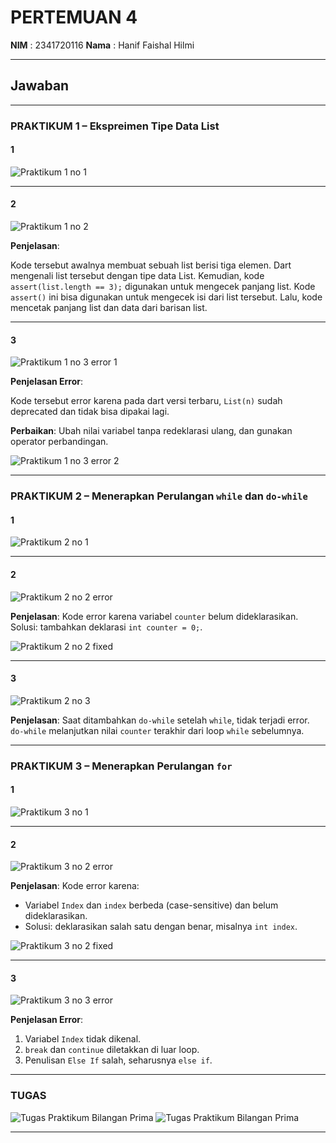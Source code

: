 
# PERTEMUAN 4

**NIM**  : 2341720116
**Nama** : Hanif Faishal Hilmi

---

## Jawaban

---

### PRAKTIKUM 1 – Ekspreimen Tipe Data List 

#### 1

![Praktikum 1 no 1](/image/codelabP4/P4_praktikum1_1.png)

---

#### 2

![Praktikum 1 no 2](/image/codelabP4/P4_praktikum1_2.png)

**Penjelasan**:

Kode tersebut awalnya membuat sebuah list berisi tiga elemen. Dart mengenali list tersebut dengan tipe data List<int>. Kemudian, kode ```assert(list.length == 3);``` digunakan untuk mengecek panjang list. Kode ```assert()``` ini bisa digunakan untuk mengecek isi dari list tersebut. Lalu, kode mencetak panjang list dan data dari barisan list.

---

#### 3

![Praktikum 1 no 3 error 1](/image/codelabP4/P4_praktikum1_3.png)

**Penjelasan Error**:

Kode tersebut error karena pada dart versi terbaru, ```List(n)``` sudah deprecated dan tidak bisa dipakai lagi.

**Perbaikan**:
Ubah nilai variabel tanpa redeklarasi ulang, dan gunakan operator perbandingan.

![Praktikum 1 no 3 error 2](/image/codelabP4/P4_praktikum1_3fix.png)

---

### PRAKTIKUM 2 – Menerapkan Perulangan `while` dan `do-while`

#### 1

![Praktikum 2 no 1](/image/P3_Praktikum2_1.png)

---

#### 2

![Praktikum 2 no 2 error](/image/P3_Praktikum2_1.png)

**Penjelasan**:
Kode error karena variabel `counter` belum dideklarasikan. Solusi: tambahkan deklarasi `int counter = 0;`.

![Praktikum 2 no 2 fixed](/image/P3_Praktikum2_2.png)

---

#### 3

![Praktikum 2 no 3](/image/P3_Praktikum2_3.png)

**Penjelasan**:
Saat ditambahkan `do-while` setelah `while`, tidak terjadi error.
`do-while` melanjutkan nilai `counter` terakhir dari loop `while` sebelumnya.

---

### PRAKTIKUM 3 – Menerapkan Perulangan `for`

#### 1

![Praktikum 3 no 1](/image/P3_Praktikum3_1.png)

---

#### 2

![Praktikum 3 no 2 error](/image/P3_Praktikum3_1.png)

**Penjelasan**:
Kode error karena:

* Variabel `Index` dan `index` berbeda (case-sensitive) dan belum dideklarasikan.
* Solusi: deklarasikan salah satu dengan benar, misalnya `int index`.

![Praktikum 3 no 2 fixed](/image/P3_Praktikum3_2.png)

---

#### 3

![Praktikum 3 no 3 error](/image/P3_Praktikum3_3.png)

**Penjelasan Error**:

1. Variabel `Index` tidak dikenal.
2. `break` dan `continue` diletakkan di luar loop.
3. Penulisan `Else If` salah, seharusnya `else if`.

---

### TUGAS 


![Tugas Praktikum Bilangan Prima](/image/P3_Praktikum3_Tugas2.png)
![Tugas Praktikum Bilangan Prima](/image/P3_Praktikum3_Tugas3.png)

---
